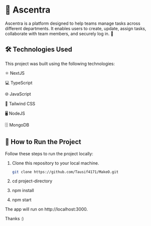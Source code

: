 # 🌟 Ascentra

Ascentra is a platform designed to help teams manage tasks across different departments. It enables users to create, update, assign tasks, collaborate with team members, and securely log in. 🚀

## 🛠️ Technologies Used

This project was built using the following technologies:

⚛️ NextJS

💻 TypeScript

🌐 JavaScript

🎨 Tailwind CSS

🖥️ NodeJS

🗄️ MongoDB

## 🚀 How to Run the Project

Follow these steps to run the project locally:

1. Clone this repository to your local machine.
   ```bash
   git clone https://github.com/Tausif4171/MakeO.git
   
2. cd project-directory
  
3. npm install
  
4. npm start

The app will run on http://localhost:3000.

Thanks :)
